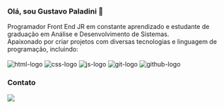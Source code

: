 ### Olá, sou Gustavo Paladini 👋

Programador Front End JR em constante aprendizado e estudante de graduação em Análise e Desenvolvimento de Sistemas. 
<br>
Apaixonado por criar projetos com diversas tecnologias e linguagem de programação, incluindo:
<br>
<br>
<img src="https://img.shields.io/badge/HTML5-E34F26?style=for-the-badge&logo=html5&logoColor=white" alt="html-logo" />
<img src="https://img.shields.io/badge/CSS3-1572B6?style=for-the-badge&logo=css3&logoColor=white" alt="css-logo" />
<img src="https://img.shields.io/badge/JavaScript-F7DF1E?style=for-the-badge&logo=javascript&logoColor=black" alt="js-logo" />
<img src="https://img.shields.io/badge/GIT-E44C30?style=for-the-badge&logo=git&logoColor=white" alt="git-logo" />
<img src="https://img.shields.io/badge/GitHub-100000?style=for-the-badge&logo=github&logoColor=white" alt="github-logo" />
<br>
### Contato 
<a href="https://www.linkedin.com/in/gustavo-paladini-desenvolvedor-front-end/">
<img src="https://img.shields.io/badge/LinkedIn-0077B5?style=for-the-badge&logo=linkedin&logoColor=white"></a>
<br>
<br>












<!--
**GustavoPaladini/GustavoPaladini** is a ✨ _special_ ✨ repository because its `README.md` (this file) appears on your GitHub profile.

Here are some ideas to get you started:

- 🔭 I’m currently working on ...
- 🌱 I’m currently learning ...
- 👯 I’m looking to collaborate on ...
- 🤔 I’m looking for help with ...
- 💬 Ask me about ...
- 📫 How to reach me: ...
- 😄 Pronouns: ...
- ⚡ Fun fact: ...
-->
